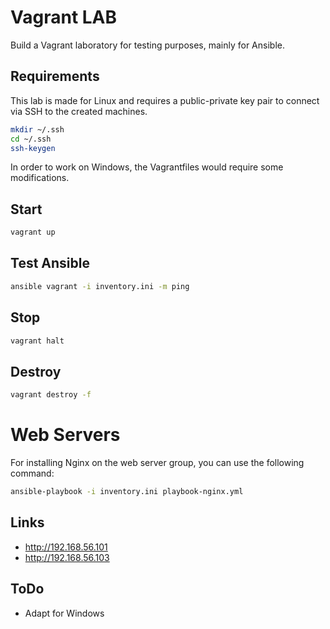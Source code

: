 # Vagrant LAB

Build a Vagrant laboratory for testing purposes, mainly for Ansible.

## Requirements

This lab is made for Linux and requires a public-private key pair to connect via SSH to the created machines.

```bash
mkdir ~/.ssh
cd ~/.ssh
ssh-keygen
```

In order to work on Windows, the Vagrantfiles would require some modifications.

## Start

```bash
vagrant up
```

## Test Ansible

```bash
ansible vagrant -i inventory.ini -m ping
```

## Stop

```bash
vagrant halt
```

## Destroy

```bash
vagrant destroy -f
```

# Web Servers

For installing Nginx on the web server group, you can use the following command:

```bash
ansible-playbook -i inventory.ini playbook-nginx.yml
```

## Links

- http://192.168.56.101
- http://192.168.56.103

## ToDo

- Adapt for Windows

